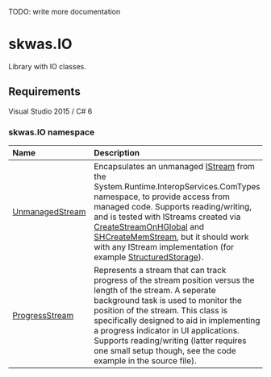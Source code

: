 TODO: write more documentation

# skwas.IO
Library with IO classes.

## Requirements

Visual Studio 2015 / C# 6

### skwas.IO namespace

Name | Description
:---- | :----
[UnmanagedStream](src/UnmanagedStream.cs) | Encapsulates an unmanaged [IStream](https://msdn.microsoft.com/en-us/library/system.runtime.interopservices.comtypes.istream.aspx) from the System.Runtime.InteropServices.ComTypes namespace, to provide access from managed code. Supports reading/writing, and is tested with IStreams created via [CreateStreamOnHGlobal](https://msdn.microsoft.com/en-us/library/windows/desktop/aa378980.aspx) and [SHCreateMemStream](https://msdn.microsoft.com/en-us/library/windows/desktop/bb773831.aspx), but it should work with any IStream implementation (for example [StructuredStorage](https://msdn.microsoft.com/en-us/library/windows/desktop/aa380369.aspx)).
[ProgressStream](src/ProgressStream.cs) | Represents a stream that can track progress of the stream position versus the length of the stream. A seperate background task is used to monitor the position of the stream. This class is specifically designed to aid  in implementing a progress indicator in UI applications. Supports reading/writing (latter requires one small setup though, see the code example in the source file).
